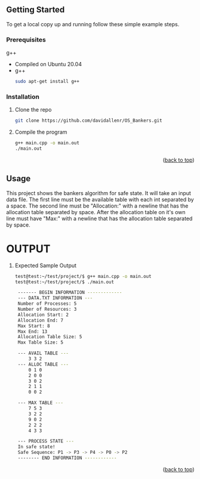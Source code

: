 

<!-- GETTING STARTED -->
## Getting Started

To get a local copy up and running follow these simple example steps.

### Prerequisites

g++
* Compiled on Ubuntu 20.04 
* g++
  ```sh
  sudo apt-get install g++
  ```

### Installation
1. Clone the repo
   ```sh
   git clone https://github.com/davidallenr/OS_Bankers.git
   ```
2. Compile the program
   ```sh
   g++ main.cpp -o main.out
   ./main.out
   ```
<p align="right">(<a href="#top">back to top</a>)</p>



<!-- USAGE EXAMPLES -->
## Usage

This project shows the bankers algorithm for safe state. It will take an input data file.
The first line must be the available table with each int separated by a space.
The second line must be "Allocation:" with a newline that has the allocation table separated by space.
After the allocation table on it's own line must have "Max:" with a newline that has the allocation table separated by space.

# OUTPUT
1. Expected Sample Output
   ```sh
   test@test:~/test/project/$ g++ main.cpp -o main.out
   test@test:~/test/project/$ ./main.out

    ------- BEGIN INFORMATION -------------
    --- DATA.TXT INFORMATION ---
    Number of Processes: 5
    Number of Resources: 3
    Allocation Start: 2
    Allocation End: 7
    Max Start: 8
    Max End: 13
    Allocation Table Size: 5
    Max Table Size: 5

    --- AVAIL TABLE ---
        3 3 2 
    --- ALLOC TABLE ---
        0 1 0
        2 0 0
        3 0 2
        2 1 1
        0 0 2

    --- MAX TABLE ---
        7 5 3
        3 2 2
        9 0 2
        2 2 2
        4 3 3

    --- PROCESS STATE ---
    In safe state! 
    Safe Sequence: P1 -> P3 -> P4 -> P0 -> P2
    -------- END INFORMATION ------------
   ```

<p align="right">(<a href="#top">back to top</a>)</p>

